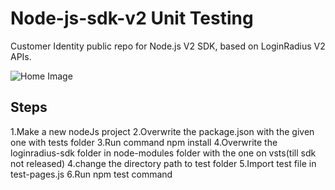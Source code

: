 # Node-js-sdk-v2 Unit Testing

Customer Identity public repo for Node.js V2 SDK, based on LoginRadius V2 APIs.

![Home Image](http://docs.lrcontent.com/resources/github/banner-1544x500.png)


## Steps ##

1.Make a new nodeJs project
2.Overwrite the package.json with the given one with tests folder
3.Run command npm install
4.Overwrite the loginradius-sdk folder in node-modules folder with the one on vsts(till sdk not released)
4.change the directory path to test folder
5.Import test file in test-pages.js
6.Run npm test command

